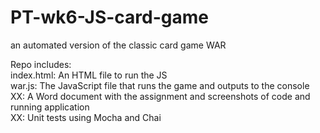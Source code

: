 # PT-wk6-JS-card-game
an automated version of the classic card game WAR  

Repo includes:  
index.html:  An HTML file to run the JS  
war.js:  The JavaScript file that runs the game and outputs to the console  
XX:  A Word document with the assignment and screenshots of code and running application  
XX:  Unit tests using Mocha and Chai  

